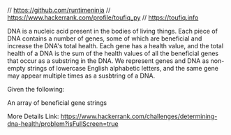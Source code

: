 // https://github.com/runtimeninja
// https://www.hackerrank.com/profile/toufiq_py
// https://toufiq.info

DNA is a nucleic acid present in the bodies of living things. Each piece of DNA contains a number of genes, some of which are beneficial and increase the DNA's total health. Each gene has a health value, and the total health of a DNA is the sum of the health values of all the beneficial genes that occur as a substring in the DNA. We represent genes and DNA as non-empty strings of lowercase English alphabetic letters, and the same gene may appear multiple times as a susbtring of a DNA.

Given the following:

An array of beneficial gene strings

More Details Link: https://www.hackerrank.com/challenges/determining-dna-health/problem?isFullScreen=true